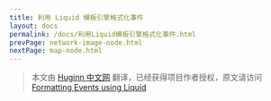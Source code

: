```yaml
---
title: 利用 Liquid 模板引擎格式化事件
layout: docs
permalink: /docs/利用Liquid模板引擎格式化事件.html
prevPage: network-image-node.html
nextPage: map-node.html
---
```



> 本文由 [Huginn 中文网](http://huginn.cn) 翻译，已经获得项目作者授权，原文请访问 [Formatting Events using Liquid](https://github.com/cantino/huginn/wiki/Formatting-Events-using-Liquid)